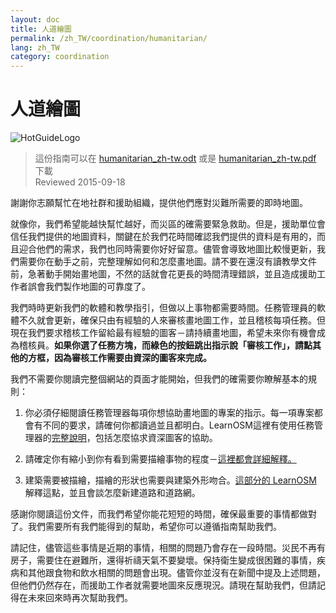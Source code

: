 ```yaml
---
layout: doc
title: 人道繪圖
permalink: /zh_TW/coordination/humanitarian/
lang: zh_TW
category: coordination
---
```


# 人道繪圖

![HotGuideLogo](http://hotosm.org/sites/default/themes/hot_theme/logo.png)

> 這份指南可以在 [humanitarian_zh-tw.odt](/files/humanitarian_zh-tw.odt) 或是 [humanitarian_zh-tw.pdf](/files/humanitarian_zh-tw.pdf) 下載  
> Reviewed 2015-09-18

謝謝你志願幫忙在地社群和援助組織，提供他們應對災難所需要的即時地圖。  

就像你，我們希望能越快幫忙越好，而災區的確需要緊急救助。但是，援助單位會信任我們提供的地圖資料，關鍵在於我們花時間確認我們提供的資料是有用的，而且迎合他們的需求，我們也同時需要你好好留意。儘管會導致地圖比較慢更新，我們需要你在動手之前，完整理解如何和怎麼畫地圖。請不要在還沒有讀教學文件前，急著動手開始畫地圖，不然的話就會花更長的時間清理錯誤，並且造成援助工作者誤會我們製作地圖的可靠度了。  

我們時時更新我們的軟體和教學指引，但做以上事物都需要時間。任務管理員的軟體不久就會更新，確保只由有經驗的人來審核畫地圖工作，並且稽核每項任務。但現在我們要求稽核工作留給最有經驗的圖客－請持續畫地圖，希望未來你有機會成為稽核員。**如果你選了任務方塊，而綠色的按鈕跳出指示說「審核工作」，請點其他的方框，因為審核工作需要由資深的圖客來完成。**  

我們不需要你閱讀完整個網站的頁面才能開始，但我們的確需要你瞭解基本的規則：  

1. 你必須仔細閱讀任務管理器每項你想協助畫地圖的專案的指示。每一項專案都會有不同的要求，請確何你都讀過並且都明白。LearnOSM這裡有使用任務管理器的[完整說明](/zh-tw/coordination/tasking-manager/)，包括怎麼協求資深圖客的協助。  

2. 請確定你有縮小到你有看到需要描繪事物的程度－[這裡都會詳細解釋。](/zh-tw/coordination/remote/)  

3. 建築需要被描繪，描繪的形狀也需要與建築外形吻合。[這部分的 LearnOSM](/zh-tw/coordination/remote-tracing/) 解釋這點，並且會談怎麼新建道路和道路網。  

感謝你閱讀這份文件，而我們希望你能花短短的時間，確保最重要的事情都做對了。我們需要所有我們能得到的幫助，希望你可以遵循指南幫助我們。  

請記住，儘管這些事情是近期的事情，相關的問題乃會存在一段時間。災民不再有房子，需要住在避難所，還得祈禱天氣不要變壞。保持衛生變成很困難的事情，疾病和其他跟食物和飲水相關的問題會出現。儘管你並沒有在新聞中提及上述問題，但他們仍然存在，而援助工作者就需要地圖來反應現況。請現在幫助我們，但請記得在未來回來時再次幫助我們。 